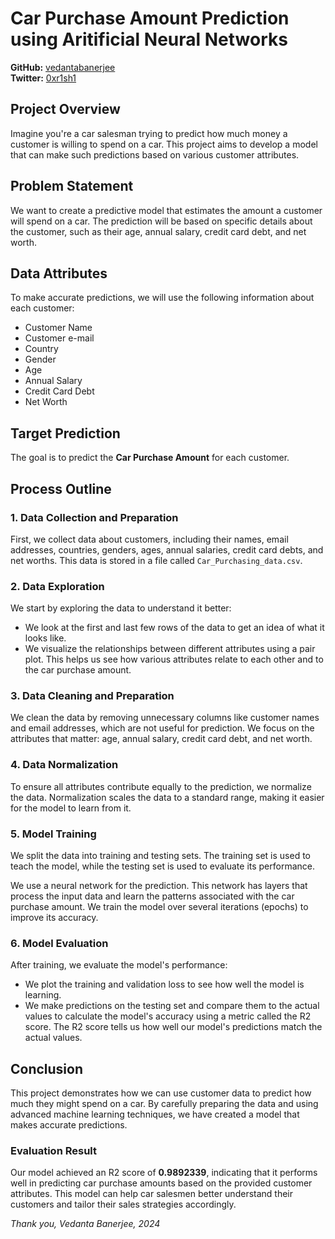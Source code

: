 # Car Purchase Amount Prediction using Aritificial Neural Networks

**GitHub:** [vedantabanerjee](https://github.com/vedantabanerjee)  
**Twitter:** [0xr1sh1](https://twitter.com/0xr1sh1)

## Project Overview
Imagine you're a car salesman trying to predict how much money a customer is willing to spend on a car. This project aims to develop a model that can make such predictions based on various customer attributes.

## Problem Statement
We want to create a predictive model that estimates the amount a customer will spend on a car. The prediction will be based on specific details about the customer, such as their age, annual salary, credit card debt, and net worth.

## Data Attributes
To make accurate predictions, we will use the following information about each customer:
- Customer Name
- Customer e-mail
- Country
- Gender
- Age
- Annual Salary
- Credit Card Debt
- Net Worth

## Target Prediction
The goal is to predict the **Car Purchase Amount** for each customer.

## Process Outline

### 1. Data Collection and Preparation
First, we collect data about customers, including their names, email addresses, countries, genders, ages, annual salaries, credit card debts, and net worths. This data is stored in a file called `Car_Purchasing_data.csv`.

### 2. Data Exploration
We start by exploring the data to understand it better:
- We look at the first and last few rows of the data to get an idea of what it looks like.
- We visualize the relationships between different attributes using a pair plot. This helps us see how various attributes relate to each other and to the car purchase amount.

### 3. Data Cleaning and Preparation
We clean the data by removing unnecessary columns like customer names and email addresses, which are not useful for prediction. We focus on the attributes that matter: age, annual salary, credit card debt, and net worth. 

### 4. Data Normalization
To ensure all attributes contribute equally to the prediction, we normalize the data. Normalization scales the data to a standard range, making it easier for the model to learn from it.

### 5. Model Training
We split the data into training and testing sets. The training set is used to teach the model, while the testing set is used to evaluate its performance. 

We use a neural network for the prediction. This network has layers that process the input data and learn the patterns associated with the car purchase amount. We train the model over several iterations (epochs) to improve its accuracy.

### 6. Model Evaluation
After training, we evaluate the model's performance:
- We plot the training and validation loss to see how well the model is learning.
- We make predictions on the testing set and compare them to the actual values to calculate the model's accuracy using a metric called the R2 score. The R2 score tells us how well our model's predictions match the actual values.

## Conclusion
This project demonstrates how we can use customer data to predict how much they might spend on a car. By carefully preparing the data and using advanced machine learning techniques, we have created a model that makes accurate predictions. 

### Evaluation Result
Our model achieved an R2 score of **0.9892339**, indicating that it performs well in predicting car purchase amounts based on the provided customer attributes. This model can help car salesmen better understand their customers and tailor their sales strategies accordingly.

*Thank you, Vedanta Banerjee, 2024*
